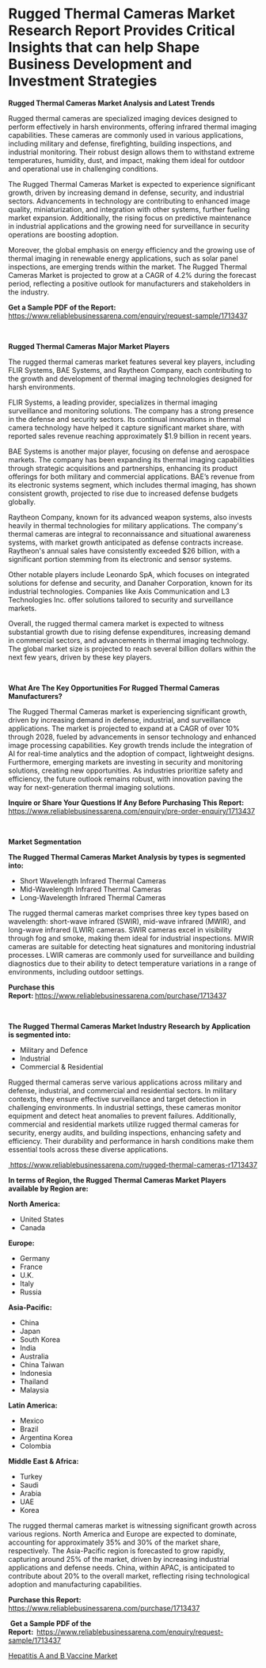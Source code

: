 <p><h1>Rugged Thermal Cameras Market Research Report Provides Critical Insights that can help Shape Business Development and Investment Strategies</h1></p><p><strong>Rugged Thermal Cameras Market Analysis and Latest Trends</strong></p>
<p><p>Rugged thermal cameras are specialized imaging devices designed to perform effectively in harsh environments, offering infrared thermal imaging capabilities. These cameras are commonly used in various applications, including military and defense, firefighting, building inspections, and industrial monitoring. Their robust design allows them to withstand extreme temperatures, humidity, dust, and impact, making them ideal for outdoor and operational use in challenging conditions.</p><p>The Rugged Thermal Cameras Market is expected to experience significant growth, driven by increasing demand in defense, security, and industrial sectors. Advancements in technology are contributing to enhanced image quality, miniaturization, and integration with other systems, further fueling market expansion. Additionally, the rising focus on predictive maintenance in industrial applications and the growing need for surveillance in security operations are boosting adoption.</p><p>Moreover, the global emphasis on energy efficiency and the growing use of thermal imaging in renewable energy applications, such as solar panel inspections, are emerging trends within the market. The Rugged Thermal Cameras Market is projected to grow at a CAGR of 4.2% during the forecast period, reflecting a positive outlook for manufacturers and stakeholders in the industry.</p></p>
<p><strong>Get a Sample PDF of the Report:&nbsp;</strong> <a href="https://www.reliablebusinessarena.com/enquiry/request-sample/1713437?utm_campaign=3561&utm_medium=2&utm_source=Github&utm_content=ia&utm_term=28032025&utm_id=rugged-thermal-cameras">https://www.reliablebusinessarena.com/enquiry/request-sample/1713437</a></p>
<p>&nbsp;</p>
<p><strong>Rugged Thermal Cameras Major Market Players</strong></p>
<p><p>The rugged thermal cameras market features several key players, including FLIR Systems, BAE Systems, and Raytheon Company, each contributing to the growth and development of thermal imaging technologies designed for harsh environments. </p><p>FLIR Systems, a leading provider, specializes in thermal imaging surveillance and monitoring solutions. The company has a strong presence in the defense and security sectors. Its continual innovations in thermal camera technology have helped it capture significant market share, with reported sales revenue reaching approximately $1.9 billion in recent years. </p><p>BAE Systems is another major player, focusing on defense and aerospace markets. The company has been expanding its thermal imaging capabilities through strategic acquisitions and partnerships, enhancing its product offerings for both military and commercial applications. BAE’s revenue from its electronic systems segment, which includes thermal imaging, has shown consistent growth, projected to rise due to increased defense budgets globally.</p><p>Raytheon Company, known for its advanced weapon systems, also invests heavily in thermal technologies for military applications. The company's thermal cameras are integral to reconnaissance and situational awareness systems, with market growth anticipated as defense contracts increase. Raytheon's annual sales have consistently exceeded $26 billion, with a significant portion stemming from its electronic and sensor systems.</p><p>Other notable players include Leonardo SpA, which focuses on integrated solutions for defense and security, and Danaher Corporation, known for its industrial technologies. Companies like Axis Communication and L3 Technologies Inc. offer solutions tailored to security and surveillance markets.</p><p>Overall, the rugged thermal camera market is expected to witness substantial growth due to rising defense expenditures, increasing demand in commercial sectors, and advancements in thermal imaging technology. The global market size is projected to reach several billion dollars within the next few years, driven by these key players.</p></p>
<p>&nbsp;</p>
<p><strong>What Are The Key Opportunities For Rugged Thermal Cameras Manufacturers?</strong></p>
<p><p>The Rugged Thermal Cameras market is experiencing significant growth, driven by increasing demand in defense, industrial, and surveillance applications. The market is projected to expand at a CAGR of over 10% through 2028, fueled by advancements in sensor technology and enhanced image processing capabilities. Key growth trends include the integration of AI for real-time analytics and the adoption of compact, lightweight designs. Furthermore, emerging markets are investing in security and monitoring solutions, creating new opportunities. As industries prioritize safety and efficiency, the future outlook remains robust, with innovation paving the way for next-generation thermal imaging solutions.</p></p>
<p><strong>Inquire or Share Your Questions If Any Before Purchasing This Report:</strong> <a href="https://www.reliablebusinessarena.com/enquiry/pre-order-enquiry/1713437?utm_campaign=3561&utm_medium=2&utm_source=Github&utm_content=ia&utm_term=28032025&utm_id=rugged-thermal-cameras">https://www.reliablebusinessarena.com/enquiry/pre-order-enquiry/1713437</a></p>
<p>&nbsp;</p>
<p><strong>Market Segmentation</strong></p>
<p><strong>The Rugged Thermal Cameras Market Analysis by types is segmented into:</strong></p>
<p><ul><li>Short Wavelength Infrared Thermal Cameras</li><li>Mid-Wavelength Infrared Thermal Cameras</li><li>Long-Wavelength Infrared Thermal Cameras</li></ul></p>
<p><p>The rugged thermal cameras market comprises three key types based on wavelength: short-wave infrared (SWIR), mid-wave infrared (MWIR), and long-wave infrared (LWIR) cameras. SWIR cameras excel in visibility through fog and smoke, making them ideal for industrial inspections. MWIR cameras are suitable for detecting heat signatures and monitoring industrial processes. LWIR cameras are commonly used for surveillance and building diagnostics due to their ability to detect temperature variations in a range of environments, including outdoor settings.</p></p>
<p><strong>Purchase this Report:&nbsp;</strong><a href="https://www.reliablebusinessarena.com/purchase/1713437?utm_campaign=3561&utm_medium=2&utm_source=Github&utm_content=ia&utm_term=28032025&utm_id=rugged-thermal-cameras">https://www.reliablebusinessarena.com/purchase/1713437</a></p>
<p>&nbsp;</p>
<p><strong>The Rugged Thermal Cameras Market Industry Research by Application is segmented into:</strong></p>
<p><ul><li>Military and Defence</li><li>Industrial</li><li>Commercial & Residential</li></ul></p>
<p><p>Rugged thermal cameras serve various applications across military and defense, industrial, and commercial and residential sectors. In military contexts, they ensure effective surveillance and target detection in challenging environments. In industrial settings, these cameras monitor equipment and detect heat anomalies to prevent failures. Additionally, commercial and residential markets utilize rugged thermal cameras for security, energy audits, and building inspections, enhancing safety and efficiency. Their durability and performance in harsh conditions make them essential tools across these diverse applications.</p></p>
<p><a href="https://www.reliablebusinessarena.com/rugged-thermal-cameras-r1713437?utm_campaign=3561&utm_medium=2&utm_source=Github&utm_content=ia&utm_term=28032025&utm_id=rugged-thermal-cameras">&nbsp;https://www.reliablebusinessarena.com/rugged-thermal-cameras-r1713437</a></p>
<p><strong>In terms of Region, the Rugged Thermal Cameras Market Players available by Region are:</strong></p>
<p>
    <p> <strong> North America: </strong>
        <ul>
            <li>United States</li>
            <li>Canada</li>
        </ul>
        </p> 
    <p> <strong> Europe: </strong>
        <ul>
            <li>Germany</li>
            <li>France</li>
            <li>U.K.</li>
            <li>Italy</li>
            <li>Russia</li>
        </ul>
        </p> 
    <p> <strong> Asia-Pacific: </strong>
        <ul>
            <li>China</li>
            <li>Japan</li>
            <li>South Korea</li>
            <li>India</li>
            <li>Australia</li>
            <li>China Taiwan</li>
            <li>Indonesia</li>
            <li>Thailand</li>
            <li>Malaysia</li>
        </ul>
        </p> 
    <p> <strong> Latin America: </strong>
        <ul>
            <li>Mexico</li>
            <li>Brazil</li>
            <li>Argentina Korea</li>
            <li>Colombia</li>
        </ul>
        </p> 
    <p> <strong> Middle East & Africa: </strong>
        <ul>
            <li>Turkey</li>
            <li>Saudi</li>
            <li>Arabia</li>
            <li>UAE</li>
            <li>Korea</li>
        </ul>
    </p>
    </p>
<p><p>The rugged thermal cameras market is witnessing significant growth across various regions. North America and Europe are expected to dominate, accounting for approximately 35% and 30% of the market share, respectively. The Asia-Pacific region is forecasted to grow rapidly, capturing around 25% of the market, driven by increasing industrial applications and defense needs. China, within APAC, is anticipated to contribute about 20% to the overall market, reflecting rising technological adoption and manufacturing capabilities.</p></p>
<p><strong>Purchase this Report: </strong><a href="https://www.reliablebusinessarena.com/purchase/1713437?utm_campaign=3561&utm_medium=2&utm_source=Github&utm_content=ia&utm_term=28032025&utm_id=rugged-thermal-cameras">https://www.reliablebusinessarena.com/purchase/1713437</a></p>
<p>&nbsp;<strong>Get a Sample PDF of the Report:&nbsp;&nbsp;</strong><a href="https://www.reliablebusinessarena.com/enquiry/request-sample/1713437?utm_campaign=3561&utm_medium=2&utm_source=Github&utm_content=ia&utm_term=28032025&utm_id=rugged-thermal-cameras">https://www.reliablebusinessarena.com/enquiry/request-sample/1713437</a></p>
<p><strong></strong></p>
<p><p><a href="https://github.com/kukolkasimo5/Market-Research-Report-List-1/blob/main/hepatitis-a-and-b-vaccine-market.md?utm_campaign=3561&utm_medium=2&utm_source=Github&utm_content=ia&utm_term=28032025&utm_id=rugged-thermal-cameras">Hepatitis A and B Vaccine Market</a></p></p>